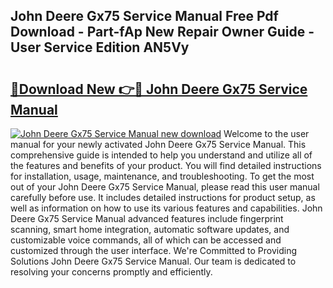 ## John Deere Gx75 Service Manual Free Pdf Download - Part-fAp New Repair Owner Guide - User Service Edition AN5Vy

# <h2><a href="http://bc48140.oget.top/?id=John+Deere+Gx75+Service+Manual">🔗Download New 👉🔴 John Deere Gx75 Service Manual</a></h2>

[![John Deere Gx75 Service Manual new download](https://i.imgur.com/5g1atiW.png)](http://bc48140.oget.top/?id=John+Deere+Gx75+Service+Manual)
Welcome to the user manual for your newly activated John Deere Gx75 Service Manual. This comprehensive guide is intended to help you understand and utilize all of the features and benefits of your product. You will find detailed instructions for installation, usage, maintenance, and troubleshooting. To get the most out of your John Deere Gx75 Service Manual, please read this user manual carefully before use. It includes detailed instructions for product setup, as well as information on how to use its various features and capabilities. John Deere Gx75 Service Manual advanced features include fingerprint scanning, smart home integration, automatic software updates, and customizable voice commands, all of which can be accessed and customized through the user interface. We're Committed to Providing Solutions John Deere Gx75 Service Manual. Our team is dedicated to resolving your concerns promptly and efficiently.
